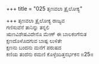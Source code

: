 +++
title = "025 ತೃಣವಲಾ ತ್ರೈಲೋಕ್ಯ"

+++
ತೃಣವಲಾ ತ್ರೈಲೋಕ್ಯ ರಾಜ್ಯವ   
ಗಣಿಸುವೆನೆ ತಾನಿನ್ನು ತನ್ನಲಿ  
ಋಣವಿಶೇಷವಿದೇನೊ ಮೇಣ್ ಈ ಬಾಲಕಂಗೆನುತ  
ಕ್ಷಣದೊಳೊದಗುವ ಬಾಷ್ಪ ಲುಳಿತೇ  
ಕ್ಷಣನು ಬಂದನು ಮನೆಗೆ ಪರುಷದ  
ಕಣಿಯ ತಂದೆನು ರಮಣಿ ಕೊಳ್ಳೆಂದಿತ್ತನರ್ಭಕನ     ॥25॥
